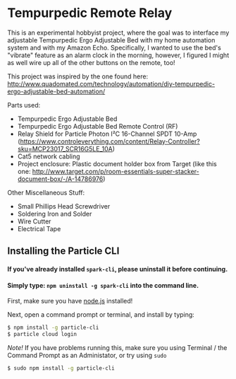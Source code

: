 # Tempurpedic Remote Relay

This is an experimental hobbyist project, where the goal was to interface my adjustable Tempurpedic Ergo Adjustable Bed
with my home automation system and with my Amazon Echo. Specifically, I wanted to use the bed's "vibrate"
feature as an alarm clock in the morning, however, I figured I might as well wire up all of the other buttons
on the remote, too!

This project was inspired by the one found here:
http://www.quadomated.com/technology/automation/diy-tempurpedic-ergo-adjustable-bed-automation/

Parts used:
- Tempurpedic Ergo Adjustable Bed
- Tempurpedic Ergo Adjustable Bed Remote Control (RF)
- Relay Shield for Particle Photon I²C 16-Channel SPDT 10-Amp (https://www.controleverything.com/content/Relay-Controller?sku=MCP23017_SCR16G5LE_10A)
- Cat5 network cabling
- Project enclosure: Plastic document holder box from Target (like this one: http://www.target.com/p/room-essentials-super-stacker-document-box/-/A-14786976)

Other Miscellaneous Stuff:
- Small Phillips Head Screwdriver
- Soldering Iron and Solder
- Wire Cutter
- Electrical Tape


## Installing the Particle CLI

#### If you've already installed ```spark-cli```, please uninstall it before continuing.
#### Simply type: ```npm uninstall -g spark-cli``` into the command line.

  First, make sure you have [node.js](http://nodejs.org/) installed!

  Next, open a command prompt or terminal, and install by typing:

```sh
$ npm install -g particle-cli
$ particle cloud login
```

  *Note!*  If you have problems running this, make sure you using Terminal / the Command Prompt as an Administator, or try using ```sudo```

```sh
$ sudo npm install -g particle-cli
```
